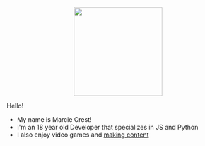 <div id="header" align="center">
  <img src="https://media.tenor.com/0c728qn5y6cAAAAi/gengar-pokemon.gif" width="200"/>
</div>

Hello!

- My name is Marcie Crest!
- I'm an 18 year old Developer that specializes in JS and Python
- I also enjoy video games and [making content](https://twitch.tv/marscres)

